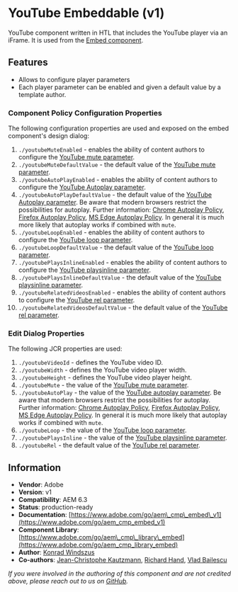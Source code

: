 <!--
Copyright 2020 Netcentric

Licensed under the Apache License, Version 2.0 (the "License");
you may not use this file except in compliance with the License.
You may obtain a copy of the License at

    http://www.apache.org/licenses/LICENSE-2.0

Unless required by applicable law or agreed to in writing, software
distributed under the License is distributed on an "AS IS" BASIS,
WITHOUT WARRANTIES OR CONDITIONS OF ANY KIND, either express or implied.
See the License for the specific language governing permissions and
limitations under the License.
-->
YouTube Embeddable (v1)
====
YouTube component written in HTL that includes the YouTube player via an iFrame. It is used from the [Embed component](../..).

## Features
* Allows to configure player parameters
* Each player parameter can be enabled and given a default value by a template author.

### Component Policy Configuration Properties
The following configuration properties are used and exposed on the embed component's design dialog:

1. `./youtubeMuteEnabled` - enables the ability of content authors to configure the [YouTube mute parameter][yt-parameters].
1. `./youtubeMuteDefaultValue` - the default value of the [YouTube mute parameter][yt-parameters].
1. `./youtubeAutoPlayEnabled` - enables the ability of content authors to configure the [YouTube Autoplay parameter][yt-parameters]. 
1. `./youtubeAutoPlayDefaultValue` - the default value of the [YouTube Autoplay parameter][yt-parameters]. Be aware that modern browsers restrict the possibilities for autoplay. Further information: [Chrome Autoplay Policy](https://developers.google.com/web/updates/2017/09/autoplay-policy-changes), [Firefox Autoplay Policy](https://support.mozilla.org/en-US/kb/block-autoplay), [MS Edge Autoplay Policy](https://docs.microsoft.com/en-us/microsoft-edge/dev-guide/browser-features/autoplay-policies). In general it is much more likely that autoplay works if combined with `mute`.
1. `./youtubeLoopEnabled` - enables the ability of content authors to configure the [YouTube loop parameter][yt-parameters].
1. `./youtubeLoopDefaultValue` - the default value of the [YouTube loop parameter][yt-parameters].
1. `./youtubePlaysInlineEnabled` - enables the ability of content authors to configure the [YouTube playsinline parameter][yt-parameters].
1. `./youtubePlaysInlineDefaultValue` - the default value of the [YouTube playsinline parameter][yt-parameters].
1. `./youtubeRelatedVideosEnabled` - enables the ability of content authors to configure the [YouTube rel parameter][yt-parameters].
1. `./youtubeRelatedVideosDefaultValue` - the default value of the [YouTube rel parameter][yt-parameters].


### Edit Dialog Properties
The following JCR properties are used:

1. `./youtubeVideoId` - defines the YouTube video ID.
1. `./youtubeWidth` - defines the YouTube video player width.
1. `./youtubeHeight` - defines the YouTube video player height.
1. `./youtubeMute` - the value of the [YouTube mute parameter][yt-parameters].
1. `./youtubeAutoPlay` - the value of the [YouTube autoplay parameter][yt-parameters]. Be aware that modern browsers restrict the possibilities for autoplay. Further information: [Chrome Autoplay Policy](https://developers.google.com/web/updates/2017/09/autoplay-policy-changes), [Firefox Autoplay Policy](https://support.mozilla.org/en-US/kb/block-autoplay), [MS Edge Autoplay Policy](https://docs.microsoft.com/en-us/microsoft-edge/dev-guide/browser-features/autoplay-policies). In general it is much more likely that autoplay works if combined with `mute`.
1. `./youtubeLoop` - the value of the [YouTube loop parameter][yt-parameters].
1. `./youtubePlaysInline` - the value of the [YouTube playsinline parameter][yt-parameters].
1. `./youtubeRel` - the default value of the [YouTube rel parameter][yt-parameters].


## Information
* **Vendor**: Adobe
* **Version**: v1
* **Compatibility**: AEM 6.3
* **Status**: production-ready
* **Documentation**: [https://www.adobe.com/go/aem\_cmp\_embed\_v1](https://www.adobe.com/go/aem_cmp_embed_v1)
* **Component Library**: [https://www.adobe.com/go/aem\_cmp\_library\_embed](https://www.adobe.com/go/aem_cmp_library_embed)
* **Author**: [Konrad Windszus](https://github.com/kwin)
* **Co-authors**: [Jean-Christophe Kautzmann](https://github.com/jckautzmann), [Richard Hand](https://github.com/richardhand), [Vlad Bailescu](https://github.com/vladbailescu)

_If you were involved in the authoring of this component and are not credited above, please reach out to us on [GitHub](https://github.com/adobe/aem-core-wcm-components)._

[yt-parameters]: https://developers.google.com/youtube/player_parameters